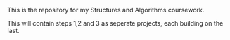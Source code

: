 This is the repository for my Structures and Algorithms coursework.

This will contain steps 1,2 and 3 as seperate projects, each building on the last.
